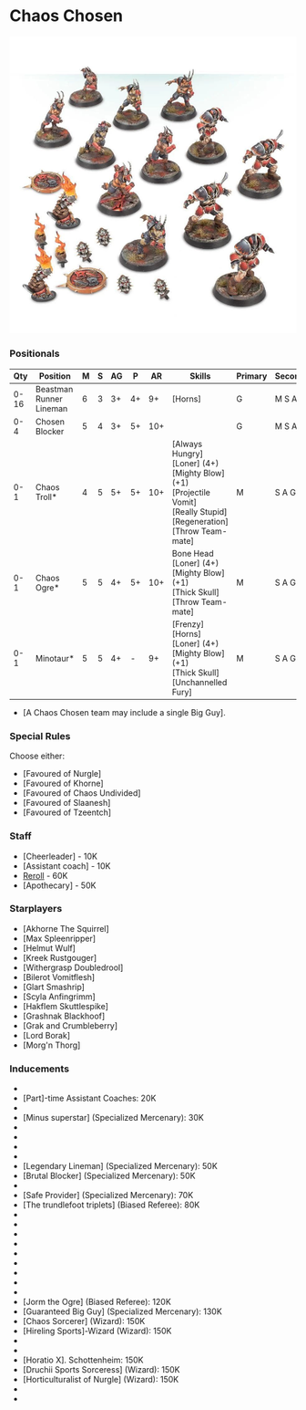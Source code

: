 ﻿# Chaos Chosen

![](../media/teams/DoomlordsChaosTeam01.jpg)

### Positionals

| Qty  | Position                    | M | S | AG | P  | AR  | Skills                                                                                                                                          | Primary | Secondary | Cost |
| ---- | --------------------------- | - | - | -- | -- | --- | ----------------------------------------------------------------------------------------------------------------------------------------------- | ------- | --------- | ---- |
| 0-16 | Beastman Runner Lineman     | 6 | 3 | 3+ | 4+ | 9+  | [Horns]                                                                                                                                           | G       | M S A P   | 60K  |
| 0-4  | Chosen Blocker | 5 | 4 | 3+ | 5+ | 10+ |                                                                                                                                                 | G       | M S A P   | 100K |
| 0-1  | Chaos Troll*                | 4 | 5 | 5+ | 5+ | 10+ | [Always Hungry]<br />[Loner] (4+)<br />[Mighty Blow] (+1)<br />[Projectile Vomit]<br />[Really Stupid]<br />[Regeneration]<br />[Throw Team-mate] | M       | S A G     | 115K |
| 0-1  | Chaos Ogre*                 | 5 | 5 | 4+ | 5+ | 10+ | Bone Head<br />[Loner] (4+)<br />[Mighty Blow] (+1)<br />[Thick Skull]<br />[Throw Team-mate]                                                   | M       | S A G     | 140K |
| 0-1  | Minotaur*                   | 5 | 5 | 4+ | -  | 9+  | [Frenzy]<br />[Horns]<br />[Loner] (4+)<br />[Mighty Blow] (+1)<br />[Thick Skull]<br />[Unchannelled Fury]                                       | M       | S A G     | 150K |

* [A Chaos Chosen team may include a single Big Guy].

### Special Rules

Choose either:
* [Favoured of Nurgle]
* [Favoured of Khorne]
* [Favoured of Chaos Undivided]
* [Favoured of Slaanesh]
* [Favoured of Tzeentch]

### Staff

* [Cheerleader] - 10K
* [Assistant coach] - 10K
* [Reroll](s) - 60K
* [Apothecary]  - 50K

### Starplayers

* [Akhorne The Squirrel]    
* [Max Spleenripper]        
* [Helmut Wulf]             
* [Kreek Rustgouger]        
* [Withergrasp Doubledrool] 
* [Bilerot Vomitflesh]      
* [Glart Smashrip]          
* [Scyla Anfingrimm]        
* [Hakflem Skuttlespike]    
* [Grashnak Blackhoof]      
* [Grak and Crumbleberry]   
* [Lord Borak]              
* [Morg'n Thorg]            

### Inducements

* [Temp Agency Cheerleaders]: 20K
* [Part]-time Assistant Coaches: 20K
* [Weather mage]: 30K
* [Minus superstar] (Specialized Mercenary): 30K
* [Cavorting Nurglings]: 30K
* [Team Mascot]: 30K
* [No limit mercenary]: 30K
* [Bloodweiser Kegs]: 50K
* [Legendary Lineman] (Specialized Mercenary): 50K
* [Brutal Blocker] (Specialized Mercenary): 50K
* [Medicinal Unguent]: 60K
* [Safe Provider] (Specialized Mercenary): 70K
* [The trundlefoot triplets] (Biased Referee): 80K
* [Papa Skullbones]: 80K
* [Ayleen Andar]: 100K
* [Special Plays]: 100K
* [Extra training]: 100K
* [Bribe]: 100K
* [Wandering Apothecary]: 100K
* [Plague Doctor]: 100K
* [Josef Bugman]: 100K
* [Biased Referee]: 120K
* [Jorm the Ogre] (Biased Referee): 120K
* [Guaranteed Big Guy] (Specialized Mercenary): 130K
* [Chaos Sorcerer] (Wizard): 150K
* [Hireling Sports]-Wizard (Wizard): 150K
* [Wandering Apothecary]: 150K
* [Plague Doctor]: 150K
* [Horatio X]. Schottenheim: 150K
* [Druchii Sports Sorceress] (Wizard): 150K
* [Horticulturalist of Nurgle] (Wizard): 150K
* [Halfling Master Chef]: 300K
* [Mercenary Giant]: 350K

